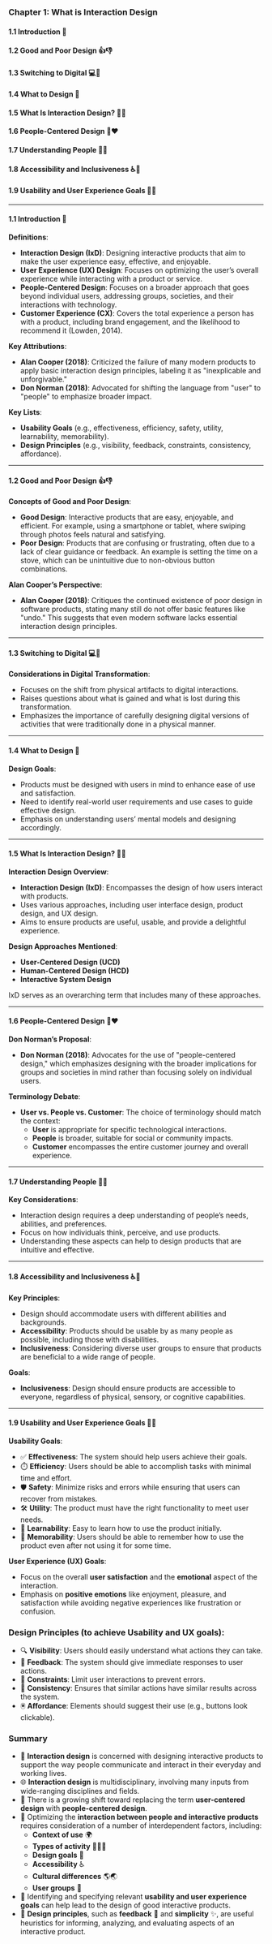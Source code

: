 
### Chapter 1: What is Interaction Design

#### 1.1 Introduction 📝
#### 1.2 Good and Poor Design 👍👎
#### 1.3 Switching to Digital 💻🔄
#### 1.4 What to Design 🎨
#### 1.5 What Is Interaction Design? 🤔✨
#### 1.6 People-Centered Design 👥❤️
#### 1.7 Understanding People 🧠👥
#### 1.8 Accessibility and Inclusiveness ♿🤲
#### 1.9 Usability and User Experience Goals 🎯😊

---
#### 1.1 Introduction 📝

**Definitions**:
- **Interaction Design (IxD)**: Designing interactive products that aim to make the user experience easy, effective, and enjoyable.
- **User Experience (UX) Design**: Focuses on optimizing the user’s overall experience while interacting with a product or service.
- **People-Centered Design**: Focuses on a broader approach that goes beyond individual users, addressing groups, societies, and their interactions with technology.
- **Customer Experience (CX)**: Covers the total experience a person has with a product, including brand engagement, and the likelihood to recommend it (Lowden, 2014).

**Key Attributions**:
- **Alan Cooper (2018)**: Criticized the failure of many modern products to apply basic interaction design principles, labeling it as "inexplicable and unforgivable."
- **Don Norman (2018)**: Advocated for shifting the language from "user" to "people" to emphasize broader impact.

**Key Lists**:
- **Usability Goals** (e.g., effectiveness, efficiency, safety, utility, learnability, memorability).
- **Design Principles** (e.g., visibility, feedback, constraints, consistency, affordance).

---

#### 1.2 Good and Poor Design 👍👎

**Concepts of Good and Poor Design**:
- **Good Design**: Interactive products that are easy, enjoyable, and efficient. For example, using a smartphone or tablet, where swiping through photos feels natural and satisfying.
- **Poor Design**: Products that are confusing or frustrating, often due to a lack of clear guidance or feedback. An example is setting the time on a stove, which can be unintuitive due to non-obvious button combinations.

**Alan Cooper’s Perspective**:
- **Alan Cooper (2018)**: Critiques the continued existence of poor design in software products, stating many still do not offer basic features like "undo." This suggests that even modern software lacks essential interaction design principles.

---

#### 1.3 Switching to Digital 💻🔄

**Considerations in Digital Transformation**:
- Focuses on the shift from physical artifacts to digital interactions.
- Raises questions about what is gained and what is lost during this transformation.
- Emphasizes the importance of carefully designing digital versions of activities that were traditionally done in a physical manner.

---

#### 1.4 What to Design 🎨

**Design Goals**:
- Products must be designed with users in mind to enhance ease of use and satisfaction.
- Need to identify real-world user requirements and use cases to guide effective design.
- Emphasis on understanding users’ mental models and designing accordingly.

---

#### 1.5 What Is Interaction Design? 🤔✨

**Interaction Design Overview**:
- **Interaction Design (IxD)**: Encompasses the design of how users interact with products.
- Uses various approaches, including user interface design, product design, and UX design.
- Aims to ensure products are useful, usable, and provide a delightful experience.

**Design Approaches Mentioned**:
- **User-Centered Design (UCD)**
- **Human-Centered Design (HCD)**
- **Interactive System Design**
  
IxD serves as an overarching term that includes many of these approaches.

---

#### 1.6 People-Centered Design 👥❤️

**Don Norman’s Proposal**:
- **Don Norman (2018)**: Advocates for the use of "people-centered design," which emphasizes designing with the broader implications for groups and societies in mind rather than focusing solely on individual users.

**Terminology Debate**:
- **User vs. People vs. Customer**: The choice of terminology should match the context:
  - **User** is appropriate for specific technological interactions.
  - **People** is broader, suitable for social or community impacts.
  - **Customer** encompasses the entire customer journey and overall experience.

---

#### 1.7 Understanding People 🧠👥

**Key Considerations**:
- Interaction design requires a deep understanding of people’s needs, abilities, and preferences.
- Focus on how individuals think, perceive, and use products.
- Understanding these aspects can help to design products that are intuitive and effective.

---

#### 1.8 Accessibility and Inclusiveness ♿🤲

**Key Principles**:
- Design should accommodate users with different abilities and backgrounds.
- **Accessibility**: Products should be usable by as many people as possible, including those with disabilities.
- **Inclusiveness**: Considering diverse user groups to ensure that products are beneficial to a wide range of people.
  
**Goals**:
- **Inclusiveness**: Design should ensure products are accessible to everyone, regardless of physical, sensory, or cognitive capabilities.

---

#### 1.9 Usability and User Experience Goals 🎯😊

**Usability Goals**:

- ✅ **Effectiveness**: The system should help users achieve their goals.
- ⏱️ **Efficiency**: Users should be able to accomplish tasks with minimal time and effort.
- 🛡️ **Safety**: Minimize risks and errors while ensuring that users can recover from mistakes.
- 🛠️ **Utility**: The product must have the right functionality to meet user needs.
- 📘 **Learnability**: Easy to learn how to use the product initially.
- 🔁 **Memorability**: Users should be able to remember how to use the product even after not using it for some time.


**User Experience (UX) Goals**:
- Focus on the overall **user satisfaction** and the **emotional** aspect of the interaction.
- Emphasis on **positive emotions** like enjoyment, pleasure, and satisfaction while avoiding negative experiences like frustration or confusion.

### Design Principles (to achieve Usability and UX goals):

- 🔍 **Visibility**: Users should easily understand what actions they can take.
- 🔔 **Feedback**: The system should give immediate responses to user actions.
- 🚧 **Constraints**: Limit user interactions to prevent errors.
- 🔄 **Consistency**: Ensures that similar actions have similar results across the system.
- 🖲️ **Affordance**: Elements should suggest their use (e.g., buttons look clickable).


### Summary

- 🤝 **Interaction design** is concerned with designing interactive products to support the way people communicate and interact in their everyday and working lives.
- 🌐 **Interaction design** is multidisciplinary, involving many inputs from wide-ranging disciplines and fields.
- 🔄 There is a growing shift toward replacing the term **user-centered design** with **people-centered design**.
- 🧠 Optimizing the **interaction between people and interactive products** requires consideration of a number of interdependent factors, including:
  - **Context of use** 🌍
  - **Types of activity** 🏃‍♀️📖
  - **Design goals** 🎯
  - **Accessibility** ♿
  - **Cultural differences** 🌎🌏
  - **User groups** 👥
- 🎯 Identifying and specifying relevant **usability and user experience goals** can help lead to the design of good interactive products.
- 📝 **Design principles**, such as **feedback** 🔔 and **simplicity** ✨, are useful heuristics for informing, analyzing, and evaluating aspects of an interactive product.
